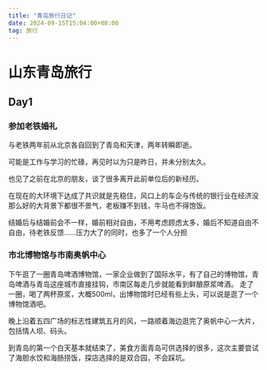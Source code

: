 ```yaml
---
title: "青岛旅行日记"
date: 2024-09-15T15:04:00+08:00
tag: 旅行
---
```

# 山东青岛旅行
## Day1
### 参加老铁婚礼
与老铁两年前从北京各自回到了青岛和天津，两年转瞬即逝。

可能是工作与学习的忙碌，再见时以为只是昨日，并未分别太久。

也见了之前在北京的朋友，谈了很多离开此前单位后的新经历。

在现在的大环境下达成了共识就是先稳住，风口上的车企与传统的银行业在经济没那么好的大背景下都很不景气，老板赚不到钱，牛马也不得饱饭。

结婚后与结婚前会不一样，婚前相对自由，不用考虑顾虑太多，婚后不知道自由不自由，待老铁反馈……压力大了的同时，也多了一个人分担
### 市北博物馆与市南奥帆中心
下午逛了一圈青岛啤酒博物馆，一家企业做到了国际水平，有了自己的博物馆，青岛啤酒与青岛这座城市直接挂钩，市南区每走几步就能看到鲜酿原浆啤酒。
走了一圈，喝了两杯原浆，大概500ml，出博物馆时已经有些上头，可以说是逛了一个博物馆酒吧。

晚上沿着五四广场的标志性建筑五月的风，一路顺着海边逛完了奥帆中心一大片，包括情人坝、码头。

到青岛的第一个白天基本就结束了，美食方面青岛可供选择的很多，这次主要尝试了海胆水饺和海肠捞饭，探店选择的是双合园，不会踩坑。











